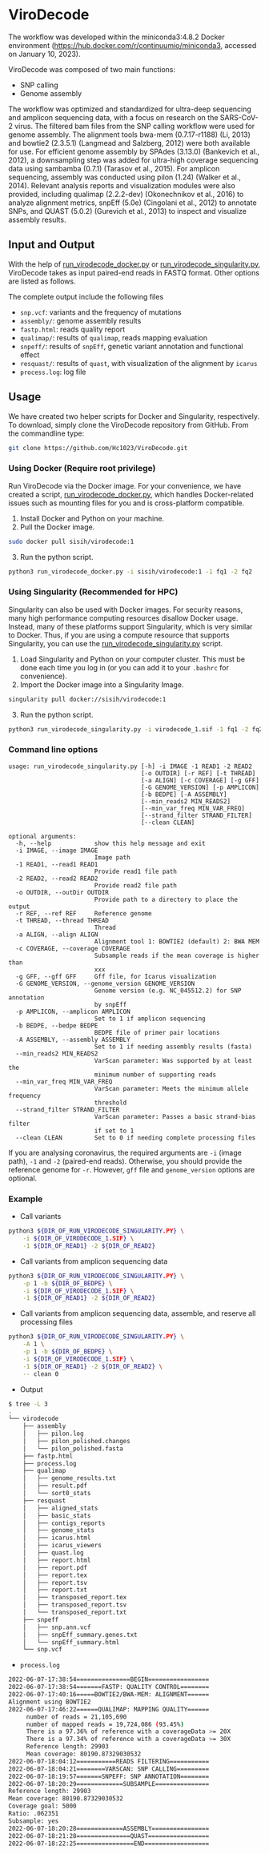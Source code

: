 # ViroDecode

The workflow was developed within the miniconda3:4.8.2 Docker environment (https://hub.docker.com/r/continuumio/miniconda3, accessed on January 10, 2023). 

ViroDecode was composed of two main functions: 
- SNP calling
- Genome assembly

The workflow was optimized and standardized for ultra-deep sequencing and amplicon sequencing data, with a focus on research on the SARS-CoV-2 virus. The filtered bam files from the SNP calling workflow were used for genome assembly. The alignment tools bwa-mem (0.7.17-r1188) (Li, 2013) and bowtie2 (2.3.5.1) (Langmead and Salzberg, 2012) were both available for use. For efficient genome assembly by SPAdes (3.13.0) (Bankevich et al., 2012), a downsampling step was added for ultra-high coverage sequencing data using sambamba (0.7.1) (Tarasov et al., 2015). For amplicon sequencing, assembly was conducted using pilon (1.24) (Walker et al., 2014). Relevant analysis reports and visualization modules were also provided, including qualimap (2.2.2-dev) (Okonechnikov et al., 2016) to analyze alignment metrics, snpEff (5.0e) (Cingolani et al., 2012) to annotate SNPs, and QUAST (5.0.2) (Gurevich et al., 2013) to inspect and visualize assembly results.

## Input and Output

With the help of [run_virodecode_docker.py](https://github.com/Hc1023/ViroDecode/blob/main/run_virodecode_docker.py) or [run_virodecode_singularity.py](https://github.com/Hc1023/ViroDecode/blob/main/run_virodecode_singularity.py), ViroDecode takes as input paired-end reads in FASTQ format. Other options are listed as follows.

The complete output include the following files

- `snp.vcf`: variants and the frequency of mutations
- `assembly/`: genome assembly results
- `fastp.html`: reads quality report
- `qualimap/`: results of `qualimap`, reads mapping evaluation
- `snpeff/`: results of `snpEff`, genetic variant annotation and functional effect
- `resquast/`: results of `quast`, with visualization of the alignment by `icarus`
- `process.log`: log file

## Usage

We have created two helper scripts for Docker and Singularity, respectively. To download, simply clone the ViroDecode repository from GitHub. From the commandline type:

```sh
git clone https://github.com/Hc1023/ViroDecode.git
```

### Using Docker (Require root privilege)

Run ViroDecode via the Docker image. For your convenience, we have created a script, [run_virodecode_docker.py](https://github.com/Hc1023/ViroDecode/blob/main/run_virodecode_docker.py), which handles Docker-related issues such as mounting files for you and is cross-platform compatible. 

1. Install Docker and Python on your machine.
2. Pull the Docker image.
```sh
sudo docker pull sisih/virodecode:1
```
3. Run the python script.
```sh
python3 run_virodecode_docker.py -i sisih/virodecode:1 -1 fq1 -2 fq2
```

### Using Singularity (Recommended for HPC)

Singularity can also be used with Docker images. For security reasons, many high performance computing resources disallow Docker usage. Instead, many of these platforms support Singularity, which is very similar to Docker. Thus, if you are using a compute resource that supports Singularity, you can use the [run_virodecode_singularity.py](https://github.com/Hc1023/ViroDecode/blob/main/run_virodecode_singularity.py) script.

1. Load Singularity and Python on your computer cluster. This must be done each time you log in (or you can add it to your `.bashrc` for convenience). 
2. Import the Docker image into a Singularity Image.
```sh
singularity pull docker://sisih/virodecode:1
```
3. Run the python script.
```sh
python3 run_virodecode_singularity.py -i virodecode_1.sif -1 fq1 -2 fq2
```

### Command line options

```{sh}
usage: run_virodecode_singularity.py [-h] -i IMAGE -1 READ1 -2 READ2
                                     [-o OUTDIR] [-r REF] [-t THREAD]
                                     [-a ALIGN] [-c COVERAGE] [-g GFF]
                                     [-G GENOME_VERSION] [-p AMPLICON]
                                     [-b BEDPE] [-A ASSEMBLY]
                                     [--min_reads2 MIN_READS2]
                                     [--min_var_freq MIN_VAR_FREQ]
                                     [--strand_filter STRAND_FILTER]
                                     [--clean CLEAN]

optional arguments:
  -h, --help            show this help message and exit
  -i IMAGE, --image IMAGE
                        Image path
  -1 READ1, --read1 READ1
                        Provide read1 file path
  -2 READ2, --read2 READ2
                        Provide read2 file path
  -o OUTDIR, --outDir OUTDIR
                        Provide path to a directory to place the output
  -r REF, --ref REF     Reference genome
  -t THREAD, --thread THREAD
                        Thread
  -a ALIGN, --align ALIGN
                        Alignment tool 1: BOWTIE2 (default) 2: BWA MEM
  -c COVERAGE, --coverage COVERAGE
                        Subsample reads if the mean coverage is higher than
                        xxx
  -g GFF, --gff GFF     Gff file, for Icarus visualization
  -G GENOME_VERSION, --genome_version GENOME_VERSION
                        Genome version (e.g. NC_045512.2) for SNP annotation
                        by snpEff
  -p AMPLICON, --amplicon AMPLICON
                        Set to 1 if amplicon sequencing
  -b BEDPE, --bedpe BEDPE
                        BEDPE file of primer pair locations
  -A ASSEMBLY, --assembly ASSEMBLY
                        Set to 1 if needing assembly results (fasta)
  --min_reads2 MIN_READS2
                        VarScan parameter: Was supported by at least the
                        minimum number of supporting reads
  --min_var_freq MIN_VAR_FREQ
                        VarScan parameter: Meets the minimum allele frequency
                        threshold
  --strand_filter STRAND_FILTER
                        VarScan parameter: Passes a basic strand-bias filter
                        if set to 1
  --clean CLEAN         Set to 0 if needing complete processing files
```

If you are analysing coronavirus, the required arguments are `-i` (image path), `-1` and `-2` (paired-end reads). Otherwise, you should provide the reference genome for `-r`. However, `gff` file and `genome_version` options are optional.

### Example

- Call variants

```sh
python3 ${DIR_OF_RUN_VIRODECODE_SINGULARITY.PY} \
    -i ${DIR_OF_VIRODECODE_1.SIF} \
    -1 ${DIR_OF_READ1} -2 ${DIR_OF_READ2}
```

- Call variants from amplicon sequencing data

```sh
python3 ${DIR_OF_RUN_VIRODECODE_SINGULARITY.PY} \
    -p 1 -b ${DIR_OF_BEDPE} \
    -i ${DIR_OF_VIRODECODE_1.SIF} \
    -1 ${DIR_OF_READ1} -2 ${DIR_OF_READ2}
```

- Call variants from amplicon sequencing data, assemble, and reserve all processing files

```sh
python3 ${DIR_OF_RUN_VIRODECODE_SINGULARITY.PY} \
    -A 1 \
    -p 1 -b ${DIR_OF_BEDPE} \
    -i ${DIR_OF_VIRODECODE_1.SIF} \
    -1 ${DIR_OF_READ1} -2 ${DIR_OF_READ2} \
    -- clean 0
```

- Output

```sh
$ tree -L 3
.
└── virodecode
    ├── assembly
    │   ├── pilon.log
    │   ├── pilon_polished.changes
    │   └── pilon_polished.fasta
    ├── fastp.html
    ├── process.log
    ├── qualimap
    │   ├── genome_results.txt
    │   ├── result.pdf
    │   └── sort0_stats
    ├── resquast
    │   ├── aligned_stats
    │   ├── basic_stats
    │   ├── contigs_reports
    │   ├── genome_stats
    │   ├── icarus.html
    │   ├── icarus_viewers
    │   ├── quast.log
    │   ├── report.html
    │   ├── report.pdf
    │   ├── report.tex
    │   ├── report.tsv
    │   ├── report.txt
    │   ├── transposed_report.tex
    │   ├── transposed_report.tsv
    │   └── transposed_report.txt
    ├── snpeff
    │   ├── snp.ann.vcf
    │   ├── snpEff_summary.genes.txt
    │   └── snpEff_summary.html
    └── snp.vcf
```

- `process.log`

```sh
2022-06-07-17:38:54===============BEGIN=================
2022-06-07-17:38:54=======FASTP: QUALITY CONTROL========
2022-06-07-17:40:16=====BOWTIE2/BWA-MEM: ALIGNMENT======
Alignment using BOWTIE2
2022-06-07-17:46:22======QUALIMAP: MAPPING QUALITY======
     number of reads = 21,105,690
     number of mapped reads = 19,724,086 (93.45%)
     There is a 97.36% of reference with a coverageData >= 20X
     There is a 97.34% of reference with a coverageData >= 30X
     Reference length: 29903
     Mean coverage: 80190.87329030532
2022-06-07-18:04:12===========READS FILTERING===========
2022-06-07-18:04:21========VARSCAN: SNP CALLING=========
2022-06-07-18:19:57=======SNPEFF: SNP ANNOTATION========
2022-06-07-18:20:29=============SUBSAMPLE===============
Reference length: 29903
Mean coverage: 80190.87329030532
Coverage goal: 5000
Ratio: .062351
Subsample: yes
2022-06-07-18:20:28=============ASSEMBLY================
2022-06-07-18:21:28===============QUAST=================
2022-06-07-18:22:25================END==================
```
